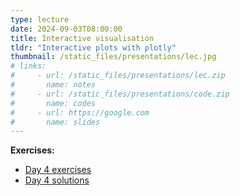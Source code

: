 ```yaml
---
type: lecture
date: 2024-09-03T08:00:00
title: Interactive visualisation
tldr: "Interactive plots with plotly"
thumbnail: /static_files/presentations/lec.jpg
# links:
#     - url: /static_files/presentations/lec.zip
#       name: notes
#     - url: /static_files/presentations/code.zip
#       name: codes
#     - url: https://google.com
#       name: slides
---
```


**Exercises:**

* [Day 4 exercises](https://github.com/ku-dviz/2024/blob/main/Exercises/day4.Rmd)
* [Day 4 solutions](https://github.com/ku-dviz/2024/blob/main/Exercises/Solutions/day4_solutions.Rmd)
